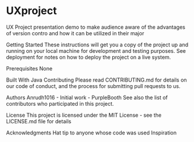 # UXproject

UX Project presentation demo to make audience aware of the advantages of version contro and how it can be utilized in their major

Getting Started
These instructions will get you a copy of the project up and running on your local machine for development and testing purposes. See deployment for notes on how to deploy the project on a live system.

Prerequisites
None

Built With
Java
Contributing
Please read CONTRIBUTING.md for details on our code of conduct, and the process for submitting pull requests to us.

Authors
Anrudh1016 - Initial work - PurpleBooth
See also the list of contributors who participated in this project.

License
This project is licensed under the MIT License - see the LICENSE.md file for details

Acknowledgments
Hat tip to anyone whose code was used
Inspiration
